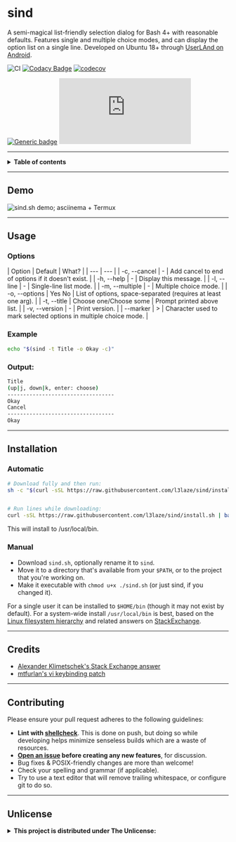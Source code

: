 # sind


A semi-magical list-friendly selection dialog for Bash 4+ with reasonable defaults. Features single and multiple choice modes, and can display the option list on a single line. Developed on Ubuntu 18+ through [UserLAnd on Android](https://play.google.com/store/apps/details?id=tech.ula).


![CI](https://github.com/l3laze/sind/workflows/CI/badge.svg) [![Codacy Badge](https://app.codacy.com/project/badge/Grade/3212c5503ee94a42adb04cd730304493)](https://www.codacy.com/manual/l3laze/sind?utm_source=github.com&amp;utm_medium=referral&amp;utm_content=l3laze/sind&amp;utm_campaign=Badge_Grade) [![codecov](https://codecov.io/gh/l3laze/sind/branch/master/graph/badge.svg)](https://codecov.io/gh/l3laze/sind)


[![Generic badge](https://img.shields.io/badge/Made%20with-Bash-black.svg)](https://shields.io/) [![Only 4 Kb](https://badge-size.herokuapp.com/l3laze/sind/master/sind.sh)](https://github.com/l3laze/sind/blob/master/sind.sh)


----


<details><summary><b>Table of contents</b></summary>

  * [Demo](#Demo)
  * [Usage](#Usage)
    - [Options](#Options)
    - [Example](#Example)
    - [Output](#Output)
  * [Installation](#Installation)
    - [Automatic](#Automatic)
    - [Manual](#Manual)
  * [Credits](#Credits)
  * [Contributing](#Contributing)
  * [Unlicense](#Unlicense)
</details>


----


## Demo


![sind.sh demo; asciinema + Termux](https://user-images.githubusercontent.com/18404758/89495559-21bb5e00-d77e-11ea-9eb9-41d569a3cc79.gif)



----


## Usage


### Options


| Option | Default | What? |
| --- | --- |
| -c, --cancel | - | Add cancel to end of options if it doesn't exist. |
| -h, --help | - | Display this message. |
| -l, --line | - | Single-line list mode. |
| -m, --multiple | - | Multiple choice mode. |
| -o, --options | Yes No | List of options, space-separated (requires at least one arg). |
| -t, --title | Choose one/Choose some | Prompt printed above list. |
| -v, --version | - | Print version. |
| --marker | > | Character used to mark selected options in multiple choice mode. |


### Example


```sh
echo "$(sind -t Title -o Okay -c)"
```


### Output:


```sh
Title
(up|j, down|k, enter: choose)
----------------------------------
Okay
Cancel
----------------------------------
Okay
```


----


## Installation


### Automatic


```sh
# Download fully and then run:
sh -c "$(curl -sSL https://raw.githubusercontent.com/l3laze/sind/install.sh)"


# Run lines while downloading:
curl -sSL https://raw.githubusercontent.com/l3laze/sind/install.sh | bash
```


This will install to /usr/local/bin.


### Manual


* Download `sind.sh`, optionally rename it to `sind`.
* Move it to a directory that's available from your `$PATH`, or to the project that you're working on.
* Make it executable with `chmod u+x ./sind.sh` (or just sind, if you changed it).


For a single user it can be installed to `$HOME/bin`  (though it may not exist by default). For a system-wide install `/usr/local/bin` is best, based on the [Linux filesystem hierarchy](https://linux.die.net/man/7/hier) and related answers on [StackExchange](https://unix.stackexchange.com/questions/8656/usr-bin-vs-usr-local-bin-on-linux).


----


## Credits


- [Alexander Klimetschek's Stack Exchange answer](https://unix.stackexchange.com/a/415155/310780)
- [mtfurlan's vi keybinding patch](https://github.com/l3laze/sind/issues/1)


----


## Contributing


Please ensure your pull request adheres to the following guidelines:


- **Lint with [shellcheck](https://www.shellcheck.net/)**. This is done on push, but doing so while developing helps minimize senseless builds which are a waste of resources.
- **[Open an issue](https://github.com/l3laze/sind/issues) before creating any new features**, for discussion.
- Bug fixes & POSIX-friendly changes are more than welcome!
- Check your spelling and grammar (if applicable).
- Try to use a text editor that will remove trailing whitespace, or configure git to do so.


----


## Unlicense


<details><summary><b>This project is distributed under The Unlicense:</b></summary>


<br/>


This is free and unencumbered software released into the public domain.

Anyone is free to copy, modify, publish, use, compile, sell, or
distribute this software, either in source code form or as a compiled
binary, for any purpose, commercial or non-commercial, and by any
means.

In jurisdictions that recognize copyright laws, the author or authors
of this software dedicate any and all copyright interest in the
software to the public domain. We make this dedication for the benefit
of the public at large and to the detriment of our heirs and
successors. We intend this dedication to be an overt act of
relinquishment in perpetuity of all present and future rights to this
software under copyright law.

THE SOFTWARE IS PROVIDED "AS IS", WITHOUT WARRANTY OF ANY KIND,
EXPRESS OR IMPLIED, INCLUDING BUT NOT LIMITED TO THE WARRANTIES OF
MERCHANTABILITY, FITNESS FOR A PARTICULAR PURPOSE AND NONINFRINGEMENT.
IN NO EVENT SHALL THE AUTHORS BE LIABLE FOR ANY CLAIM, DAMAGES OR
OTHER LIABILITY, WHETHER IN AN ACTION OF CONTRACT, TORT OR OTHERWISE,
ARISING FROM, OUT OF OR IN CONNECTION WITH THE SOFTWARE OR THE USE OR
OTHER DEALINGS IN THE SOFTWARE.

For more information, please refer to <https://unlicense.org>

</details>


<br />